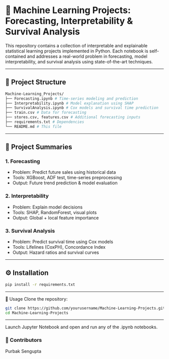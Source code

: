 # 🧠 Machine Learning Projects: Forecasting, Interpretability & Survival Analysis

This repository contains a collection of interpretable and explainable statistical learning projects implemented in Python. Each notebook is self-contained and addresses a real-world problem in forecasting, model interpretability, and survival analysis using state-of-the-art techniques.

---

## 📂 Project Structure

```bash
Machine-Learning_Projects/
├── Forecasting.ipynb # Time-series modeling and prediction
├── Interpretability.ipynb # Model explanation using SHAP
├── SurvivalAnalysis.ipynb # Cox models and survival time prediction
├── train.csv # Data for forecasting
├── stores.csv, features.csv # Additional forecasting inputs
├── requirements.txt # Dependencies
└── README.md # This file
```

---

## 🔬 Project Summaries

### 1. Forecasting

- Problem: Predict future sales using historical data
- Tools: XGBoost, ADF test, time-series preprocessing
- Output: Future trend prediction & model evaluation

### 2. Interpretability

- Problem: Explain model decisions
- Tools: SHAP, RandomForest, visual plots
- Output: Global + local feature importance

### 3. Survival Analysis

- Problem: Predict survival time using Cox models
- Tools: Lifelines (CoxPH), Concordance Index
- Output: Hazard ratios and survival curves

---

## ⚙️ Installation

```bash
pip install -r requirements.txt
```

---

🧪 Usage
Clone the repository:

```bash
git clone https://github.com/yourusername/Machine-Learning-Projects.git
cd Machine-Learning-Projects
```

---

Launch Jupyter Notebook and open and run any of the .ipynb notebooks.

### 👥 Contributors
Purbak Sengupta
